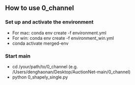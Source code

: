 ## How to use 0_channel

### Set up and activate the environment

- For mac: conda env create -f environment.yml
- For win: conda env create -f environment_win.yml
- conda activate merged-env

### Start main
- cd /your/path/to/0_channel (e.g. /Users/denghaonan/Desktop/AuctionNet-main/0_channel)
- python 0_shapely_single.py

